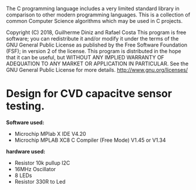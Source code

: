 The C programming language includes a very limited standard library in
comparison to other modern programming languages.  This is a collection of
common Computer Science algorithms which may be used in C projects.

Copyright (C) 2018, Guilherme Diniz and Rafael Costa
This program is free software; you can redistribute it and/or
modify it under the terms of the GNU General Public License as
published by the Free Software Foundation (FSF); in version 2 of the
license.
This program is distributed in the hope that it can be useful,
but WITHOUT ANY IMPLIED WARRANTY OF ADEQUATION TO ANY
MARKET OR APPLICATION IN PARTICULAR. See the
GNU General Public License for more details.
<http://www.gnu.org/licenses/>

# Design for CVD capacitve sensor testing.

**Software used:**
+ Microchip MPlab X IDE V4.20
+ Microchip MPLAB XC8 C Compiler (Free Mode) V1.45 or V1.34


**hardware used:**
+ Resistor 10k pullup I2C
+ 16MHz Oscillator
+ 8 LEDs
+ Resistor 330R to Led
